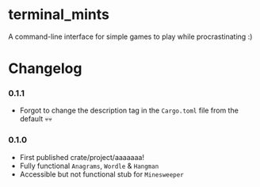 # terminal_mints
A command-line interface for simple games to play while procrastinating :)

# Changelog

### 0.1.1
* Forgot to change the description tag in the `Cargo.toml` file from the default 💀💀

### 0.1.0
* First published crate/project/aaaaaaa!
* Fully functional `Anagrams`, `Wordle` & `Hangman` 
* Accessible but not functional stub for `Minesweeper`

